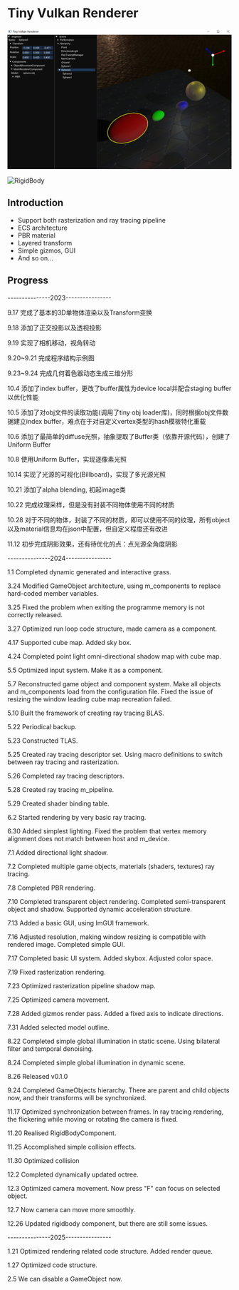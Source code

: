 # Tiny Vulkan Renderer



<img src="./README.assets/image-20240924235946764.png" alt="image-20240924235946764" style="zoom:50%;" />

![RigidBody](./README.assets/RigidBody.gif)

## Introduction

- Support both rasterization and ray tracing pipeline
- ECS architecture
- PBR material
- Layered transform
- Simple gizmos, GUI
- And so on...

## Progress

---------------2023----------------

9.17 完成了基本的3D单物体渲染以及Transform变换

9.18 添加了正交投影以及透视投影

9.19 实现了相机移动，视角转动

9.20~9.21 完成程序结构示例图

9.23~9.24 完成几何着色器动态生成三维分形

10.4 添加了index buffer，更改了buffer属性为device local并配合staging buffer以优化性能

10.5 添加了对obj文件的读取功能(调用了tiny obj loader库)，同时根据obj文件数据建立index buffer，难点在于对自定义vertex类型的hash模板特化重载

10.6 添加了最简单的diffuse光照，抽象提取了Buffer类（依靠开源代码），创建了Uniform Buffer

10.8 使用Uniform Buffer，实现逐像素光照

10.14 实现了光源的可视化(Billboard)，实现了多光源光照

10.21 添加了alpha blending, 初起image类

10.22 完成纹理采样，但是没有封装不同物体使用不同的材质

10.28 对于不同的物体，封装了不同的材质，即可以使用不同的纹理，所有object以及material信息均在json中配置，但自定义程度还有改进

11.12 初步完成阴影效果，还有待优化的点：点光源全角度阴影

---------------2024----------------

1.1 Completed dynamic generated and interactive grass.

3.24 Modified GameObject architecture, using m_components to replace hard-coded member variables.

3.25 Fixed the problem when exiting the programme memory is not correctly released.

3.27 Optimized run loop code structure, made camera as a component.

4.17 Supported cube map. Added sky box.

4.24 Completed point light omni-directional shadow map with cube map.

5.5 Optimized input system. Make it as a component.

5.7 Reconstructed game object and component system. Make all objects and m_components load from the configuration file. Fixed the issue of resizing the window leading cube map recreation failed.	

5.10 Built the framework of creating ray tracing BLAS.

5.22 Periodical backup.

5.23 Constructed TLAS.

5.25 Created ray tracing descriptor set. Using macro definitions to switch between ray tracing and rasterization.

5.26 Completed ray tracing descriptors.

5.28 Created ray tracing m_pipeline.

5.29 Created shader binding table. 

6.2 Started rendering by very basic ray tracing.

6.30 Added simplest lighting. Fixed the problem that vertex memory alignment does not match between host and m_device. 

7.1 Added directional light shadow.

7.2 Completed multiple game objects, materials (shaders, textures) ray tracing.

7.8 Completed PBR rendering.

7.10 Completed transparent object rendering. Completed semi-transparent object and shadow. Supported dynamic acceleration structure. 

7.13 Added a basic GUI, using ImGUI framework.

7.16 Adjusted resolution, making window resizing is compatible with rendered image. Completed simple GUI.

7.17 Completed basic UI system. Added skybox. Adjusted color space.

7.19 Fixed rasterization rendering.

7.23 Optimized rasterization pipeline shadow map.

7.25 Optimized camera movement.

7.28 Added gizmos render pass. Added a fixed axis to indicate directions.

7.31 Added selected model outline.

8.22 Completed simple global illumination in static scene. Using bilateral filter and temporal denoising.

8.24 Completed simple global illumination in dynamic scene.

8.26 Released v0.1.0

9.24 Completed GameObjects hierarchy. There are parent and child objects now, and their transforms will be synchronized.

11.17 Optimized synchronization between frames. In ray tracing rendering, the flickering while moving or rotating the camera is fixed.

11.20 Realised RigidBodyComponent.

11.25 Accomplished simple collision effects.

11.30 Optimized collision

12.2 Completed dynamically updated octree.

12.3 Optimized camera movement. Now press "F" can focus on selected object.

12.7 Now camera can move more smoothly.

12.26 Updated rigidbody component, but there are still some issues.

---------------2025----------------

1.21 Optimized rendering related code structure. Added render queue.

1.27 Optimized code structure.

2.5 We can disable a GameObject now.